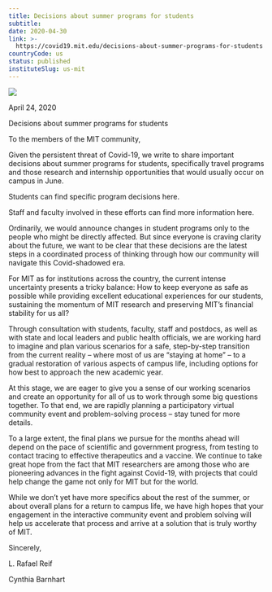 ```yaml
---
title: Decisions about summer programs for students
subtitle: 
date: 2020-04-30
link: >-
  https://covid19.mit.edu/decisions-about-summer-programs-for-students
countryCode: us
status: published
instituteSlug: us-mit
---
```

![](https://covid19.mit.edu/themes/basis/favicon.ico)

April 24, 2020

Decisions about summer programs for students

To the members of the MIT community,

Given the persistent threat of Covid-19, we write to share important decisions about summer programs for students, specifically travel programs and those research and internship opportunities that would usually occur on campus in June.

Students can find specific program decisions here.

Staff and faculty involved in these efforts can find more information here.

Ordinarily, we would announce changes in student programs only to the people who might be directly affected. But since everyone is craving clarity about the future, we want to be clear that these decisions are the latest steps in a coordinated process of thinking through how our community will navigate this Covid-shadowed era.

For MIT as for institutions across the country, the current intense uncertainty presents a tricky balance: How to keep everyone as safe as possible while providing excellent educational experiences for our students, sustaining the momentum of MIT research and preserving MIT’s financial stability for us all?

Through consultation with students, faculty, staff and postdocs, as well as with state and local leaders and public health officials, we are working hard to imagine and plan various scenarios for a safe, step-by-step transition from the current reality – where most of us are “staying at home” ­– to a gradual restoration of various aspects of campus life, including options for how best to approach the new academic year.

At this stage, we are eager to give you a sense of our working scenarios and create an opportunity for all of us to work through some big questions together. To that end, we are rapidly planning a participatory virtual community event and problem-solving process – stay tuned for more details.

To a large extent, the final plans we pursue for the months ahead will depend on the pace of scientific and government progress, from testing to contact tracing to effective therapeutics and a vaccine. We continue to take great hope from the fact that MIT researchers are among those who are pioneering advances in the fight against Covid-19, with projects that could help change the game not only for MIT but for the world.

While we don’t yet have more specifics about the rest of the summer, or about overall plans for a return to campus life, we have high hopes that your engagement in the interactive community event and problem solving will help us accelerate that process and arrive at a solution that is truly worthy of MIT.

Sincerely,

L. Rafael Reif

Cynthia Barnhart